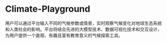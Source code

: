 # Climate-Playground
用户可以通过平台输入不同的气候参数或情景，实时观察气候变化对地球生态系统和人类社会的影响。平台将结合先进的大模型技术、数据可视化技术和交互设计，为用户提供一个直观、有趣且富有教育意义的气候探索工具。
